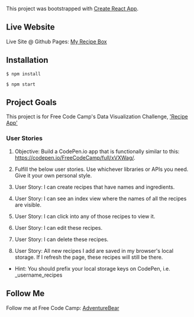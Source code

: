 This project was bootstrapped with [Create React App](https://github.com/facebookincubator/create-react-app).

## Live Website

Live Site @ Github Pages: [My Recipe Box](https://adventurebear.github.io/recipe-box/)

## Installation

    $ npm install

    $ npm start


## Project Goals

This project is for Free Code Camp's Data Visualization Challenge, ['Recipe App'](https://www.freecodecamp.com/challenges/build-a-recipe-box)

### User Stories

1. Objective: Build a CodePen.io app that is functionally similar to this: https://codepen.io/FreeCodeCamp/full/xVXWag/.

2. Fulfill the below user stories. Use whichever libraries or APIs you need. Give it your own personal style.

1. User Story: I can create recipes that have names and ingredients.

1. User Story: I can see an index view where the names of all the recipes are visible.

1. User Story: I can click into any of those recipes to view it.

1. User Story: I can edit these recipes.

1. User Story: I can delete these recipes.

1. User Story: All new recipes I add are saved in my browser's local storage. If I refresh the page, these recipes will still be there.

* Hint: You should prefix your local storage keys on CodePen, i.e. _username_recipes

## Follow Me

Follow me at Free Code Camp:
[AdventureBear](https://www.freecodecamp.com/adventurebear)